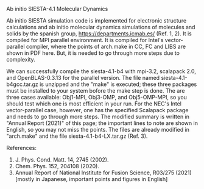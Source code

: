 Ab initio SIESTA-4.1 Molecular Dynamics

  Ab initio SIESTA simulation code is implemented for electronic structure calculations and ab initio 
molecular dynamics simulations of molecules and solids by the spanish group, https://departments.icmab.es/ 
(Ref. 1, 2). It is compiled for MPI parallel environment. 
It is compiled for Intel's vector-parallel compiler, where the points of arch.make in CC, FC and LIBS 
are shown in PDF here. But, it is needed to go through more steps due to complexity.

  We can successfully compile the siesta-4.1-b4 with mpi-3.2, scalapack 2.0, and OpenBLAS-0.3.13 for 
the parallel version. The file named siesta-4.1-b4gcc.tar.gz is unzipped and the "make" is executed; 
these three packages must be installed to your system bofore the make step is done. The are three 
cases available: Obj1-MPI, Obj3-OMP, and Obj5-OMP-MPI, so you should test which one is most efficient 
in your run. 
For the NEC's Intel vector-parallel case, however, one has the specified Scalapack package 
and needs to go through more steps. The modified summary is written in "Annual Report (2021)" of
this page; the important lines to note are shown in English, so you may not miss the points. 
The files are already modified in "arch.make" and the file siesta-4.1-b4-LX.tar.gz (Ref. 3).

References:

1. J. Phys. Cond. Matt. 14, 2745 (2002).
2. Chem. Phys. 152, 204108 (2020). 
3. Annual Report of National Institute for Fusion Science, R03/275 (2021) [mostly in Japanese, 
important points and figures in English]
